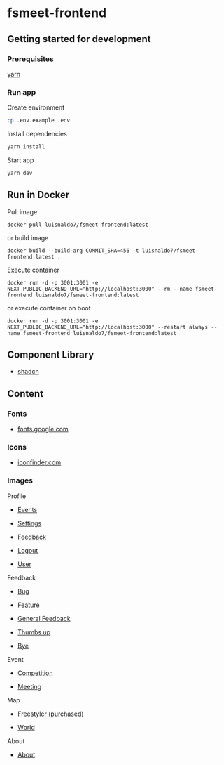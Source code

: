 # fsmeet-frontend

## Getting started for development

### Prerequisites

[yarn](https://yarnpkg.com/)

### Run app

Create environment

```bash
cp .env.example .env
```

Install dependencies

```bash
yarn install
```

Start app

```bash
yarn dev
```

## Run in Docker

Pull image

```
docker pull luisnaldo7/fsmeet-frontend:latest
```

or build image

```
docker build --build-arg COMMIT_SHA=456 -t luisnaldo7/fsmeet-frontend:latest .
```

Execute container

```
docker run -d -p 3001:3001 -e NEXT_PUBLIC_BACKEND_URL="http://localhost:3000" --rm --name fsmeet-frontend luisnaldo7/fsmeet-frontend:latest
```

or execute container on boot

```
docker run -d -p 3001:3001 -e NEXT_PUBLIC_BACKEND_URL="http://localhost:3000" --restart always --name fsmeet-frontend luisnaldo7/fsmeet-frontend:latest
```

## Component Library

- [shadcn](https://ui.shadcn.com/docs/components/tabs)

## Content

### Fonts

- [fonts.google.com](https://fonts.google.com/)

### Icons

- [iconfinder.com](https://www.iconfinder.com/)

### Images

Profile

- [Events](https://www.iconfinder.com/icons/2316003/ball_courts_football_sports_icon)

- [Settings](https://www.iconfinder.com/icons/1564529/mechanism_options_settings_configuration_setting_icon#svg)

- [Feedback](https://www.iconfinder.com/icons/8673475/ic_fluent_person_feedback_filled_icon)

- [Logout](https://www.iconfinder.com/icons/3994382/access_close_exit_logout_sign_out_icon#svg)

- [User](https://www.iconfinder.com/icons/1564535/customer_user_userphoto_account_person_icon)

Feedback

- [Bug](https://www.iconfinder.com/icons/1608588/bug_icon)

- [Feature](https://www.iconfinder.com/icons/3018516/availability_component_element_feature_items_list_settings_icon)

- [General Feedback](https://www.iconfinder.com/icons/6843045/customer_feedback_happy_performance_satisfaction_satisfied_satisfy_icon)

- [Thumbs up](https://www.iconfinder.com/icons/8665808/thumbs_up_icon)

- [Bye](https://www.iconfinder.com/icons/9070043/bye_icon)

Event

- [Competition](https://www.iconfinder.com/icons/6843056/achievement_award_competition_reward_success_trophy_winner_icon)

- [Meeting](https://www.iconfinder.com/icons/7055165/meeting_consultation_partnership_communication_brainstorm_icon)

Map

- [Freestyler (purchased)](https://www.iconfinder.com/icons/8176401/sport_freestyle_football_soccer_trick_juggling_juggle_icon?coming-from=related-results)

- [World](https://www.iconfinder.com/icons/7030157/navigation_map_gps_ui_basic_location_app_icon)

About

- [About](https://www.iconfinder.com/icons/9041227/info_circle_fill_icon)
